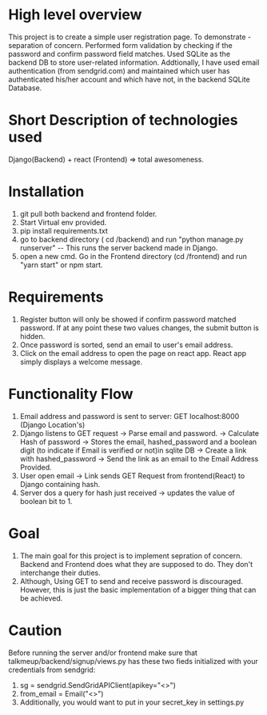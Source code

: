 # High level overview
This project is to create a simple user registration page. To demonstrate - separation of concern. Performed form validation by checking if the password and confirm password field matches. Used SQLite as the backend DB to store user-related information. Addtionally, I have used email authentication (from sendgrid.com) and maintained which user has authenticated his/her account and which have not, in the backend SQLite Database.

# Short Description of technologies used
Django(Backend) + react (Frontend) => total awesomeness.

# Installation
1. git pull both backend and frontend folder.
2. Start Virtual env provided.
3. pip install requirements.txt
4. go to backend directory ( cd /backend) and run "python manage.py runserver" -- This runs the server backend made in Django.
5. open a new cmd. Go in the Frontend directory (cd /frontend) and run "yarn start" or npm start.

# Requirements
1. Register button will only be showed if confirm password matched password. If at any point these two values changes, the submit button is hidden.
2. Once password is sorted, send an email to user's email address.
3. Click on the email address to open the page on react app. React app simply displays a welcome message.

# Functionality Flow
1. Email address and password is sent to server: GET localhost:8000 (Django Location's)
2. Django listens to GET request -> Parse email and password. -> Calculate Hash of password -> Stores the email, hashed_password and a 
boolean digit (to indicate if Email is verified or not)in sqlite DB -> Create a link with hashed_password -> Send the link as an email to the Email Address Provided.
3. User open email -> Link sends GET Request from frontend(React) to Django containing hash.
4. Server dos a query for hash just received -> updates the value of boolean bit to 1.

# Goal
1. The main goal for this project is to implement sepration of concern. Backend and Frontend does what they are supposed to do. They don't interchange their duties.
2. Although, Using GET to send and receive password is discouraged. However, this is just the basic implementation of a bigger thing that can be achieved.

# Caution
Before running the server and/or frontend make sure that talkmeup/backend/signup/views.py has these two fieds initialized with your credentials from sendgrid:
1. sg = sendgrid.SendGridAPIClient(apikey="<<SendGridAPI-Key>>")
2. from_email = Email("<<Your email address>>")
3. Additionally, you would want to put in your secret_key in settings.py 
